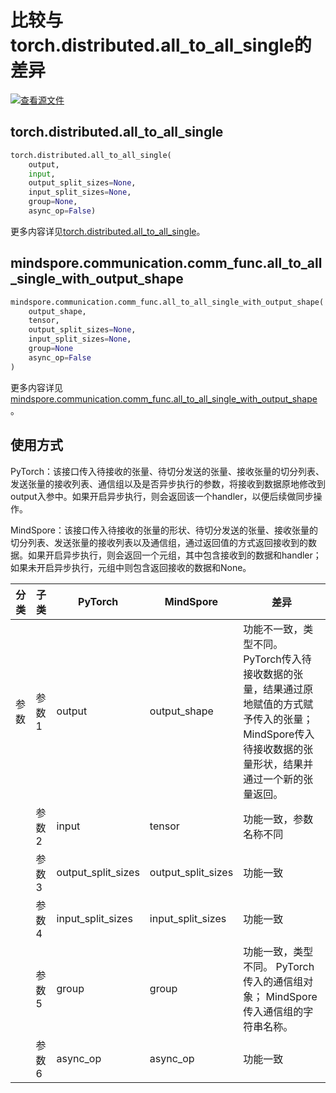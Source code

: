# 比较与torch.distributed.all_to_all_single的差异

[![查看源文件](https://mindspore-website.obs.cn-north-4.myhuaweicloud.com/website-images/r2.4.10/resource/_static/logo_source.svg)](https://gitee.com/mindspore/docs/blob/r2.4.10/docs/mindspore/source_zh_cn/note/api_mapping/pytorch_diff/all_to_all_single_with_output_shape.md)

## torch.distributed.all_to_all_single

```python
torch.distributed.all_to_all_single(
    output,
    input,
    output_split_sizes=None,
    input_split_sizes=None,
    group=None,
    async_op=False)
```

更多内容详见[torch.distributed.all_to_all_single](https://pytorch.org/docs/2.0/distributed.html#torch.distributed.all_to_all_single)。

## mindspore.communication.comm_func.all_to_all_single_with_output_shape

```python
mindspore.communication.comm_func.all_to_all_single_with_output_shape(
    output_shape,
    tensor,
    output_split_sizes=None,
    input_split_sizes=None,
    group=None
    async_op=False
)
```

更多内容详见[mindspore.communication.comm_func.all_to_all_single_with_output_shape](https://www.mindspore.cn/docs/zh-CN/r2.4.10/api_python/communication/mindspore.communication.comm_func.all_to_all_single_with_output_shape.html#mindspore.communication.comm_func.all_to_all_single_with_output_shape)。

## 使用方式

PyTorch：该接口传入待接收的张量、待切分发送的张量、接收张量的切分列表、发送张量的接收列表、通信组以及是否异步执行的参数，将接收到数据原地修改到output入参中。如果开启异步执行，则会返回该一个handler，以便后续做同步操作。

MindSpore：该接口传入待接收的张量的形状、待切分发送的张量、接收张量的切分列表、发送张量的接收列表以及通信组，通过返回值的方式返回接收到的数据。如果开启异步执行，则会返回一个元组，其中包含接收到的数据和handler；如果未开启异步执行，元组中则包含返回接收的数据和None。

| 分类 | 子类 |PyTorch | MindSpore | 差异 |
| --- | --- | --- | --- |---|
|参数 | 参数1 | output | output_shape | 功能不一致，类型不同。 PyTorch传入待接收数据的张量，结果通过原地赋值的方式赋予传入的张量；MindSpore传入待接收数据的张量形状，结果并通过一个新的张量返回。|
| | 参数2 | input | tensor | 功能一致，参数名称不同 |
| | 参数3 | output_split_sizes | output_split_sizes | 功能一致 |
| | 参数4 | input_split_sizes | input_split_sizes | 功能一致 |
| | 参数5 | group | group | 功能一致，类型不同。 PyTorch传入的通信组对象； MindSpore传入通信组的字符串名称。 |
| | 参数6 | async_op | async_op | 功能一致 |

